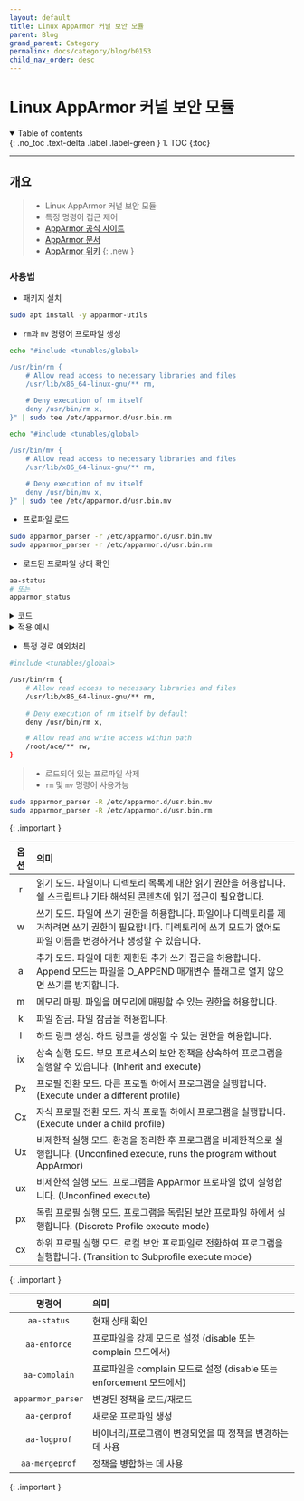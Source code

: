 ```yaml
---
layout: default
title: Linux AppArmor 커널 보안 모듈
parent: Blog
grand_parent: Category
permalink: docs/category/blog/b0153
child_nav_order: desc
---
```


# Linux AppArmor 커널 보안 모듈

<details open markdown="block">
  <summary>
    Table of contents
  </summary>
  {: .no_toc .text-delta .label .label-green }
1. TOC
{:toc}
</details>

---

## 개요

> - Linux AppArmor 커널 보안 모듈
> - 특정 명령어 접근 제어
> - [AppArmor 공식 사이트](https://apparmor.net/)
> - [AppArmor 문서](https://gitlab.com/apparmor/apparmor/-/wikis/Documentation)
> - [AppArmor 위키](https://gitlab.com/apparmor/apparmor/-/wikis/home)
{: .new }

### 사용법

- 패키지 설치

```bash
sudo apt install -y apparmor-utils
```

- `rm`과 `mv` 명령어 프로파일 생성

```bash
echo "#include <tunables/global>

/usr/bin/rm {
    # Allow read access to necessary libraries and files
    /usr/lib/x86_64-linux-gnu/** rm,
    
    # Deny execution of rm itself
    deny /usr/bin/rm x,
}" | sudo tee /etc/apparmor.d/usr.bin.rm

echo "#include <tunables/global>

/usr/bin/mv {
    # Allow read access to necessary libraries and files
    /usr/lib/x86_64-linux-gnu/** rm,
    
    # Deny execution of mv itself
    deny /usr/bin/mv x,
}" | sudo tee /etc/apparmor.d/usr.bin.mv
```

- 프로파일 로드

```bash
sudo apparmor_parser -r /etc/apparmor.d/usr.bin.mv
sudo apparmor_parser -r /etc/apparmor.d/usr.bin.rm
```

- 로드된 프로파일 상태 확인

```bash
aa-status
# 또는
apparmor_status
```

<details markdown="block">
  <summary>
    코드
  </summary>
  {: .text-delta .label .label-green }
  
```bash
apparmor module is loaded.
14 profiles are loaded.
14 profiles are in enforce mode.
   /usr/bin/man
   /usr/bin/mv
   /usr/bin/rm
   /usr/lib/NetworkManager/nm-dhcp-client.action
   /usr/lib/NetworkManager/nm-dhcp-helper
   /usr/lib/connman/scripts/dhclient-script
   /usr/sbin/ntpd
   /{,usr/}sbin/dhclient
   lsb_release
   man_filter
   man_groff
   nvidia_modprobe
   nvidia_modprobe//kmod
   tcpdump
0 profiles are in complain mode.
0 profiles are in kill mode.
0 profiles are in unconfined mode.
1 processes have profiles defined.
1 processes are in enforce mode.
   /usr/sbin/ntpd (435) 
0 processes are in complain mode.
0 processes are unconfined but have a profile defined.
0 processes are in mixed mode.
0 processes are in kill mode.
```

</details>

<details markdown="block">
  <summary>
    적용 예시
  </summary>
  {: .text-delta .label .label-green }


- `rm` 명령어

```bash
rm: cannot remove 'bob': Permission denied
```

- `mv` 명령어

```bash
mv: cannot move 'bob' to 'ace': Permission denied
```

</details>

- 특정 경로 예외처리

```bash
#include <tunables/global>

/usr/bin/rm {
    # Allow read access to necessary libraries and files
    /usr/lib/x86_64-linux-gnu/** rm,
    
    # Deny execution of rm itself by default
    deny /usr/bin/rm x,

    # Allow read and write access within path
    /root/ace/** rw,
}
```

> - 로드되어 있는 프로파일 삭제
> - `rm` 및 `mv` 명령어 사용가능
```bash
sudo apparmor_parser -R /etc/apparmor.d/usr.bin.mv
sudo apparmor_parser -R /etc/apparmor.d/usr.bin.rm
```
>
{: .important }

>
| 옵션  | 의미                                                                                       |
|:-----:|:-------------------------------------------------------------------------------------------|
| r     | 읽기 모드. 파일이나 디렉토리 목록에 대한 읽기 권한을 허용합니다. 쉘 스크립트나 기타 해석된 콘텐츠에 읽기 접근이 필요합니다. |
| w     | 쓰기 모드. 파일에 쓰기 권한을 허용합니다. 파일이나 디렉토리를 제거하려면 쓰기 권한이 필요합니다. 디렉토리에 쓰기 모드가 없어도 파일 이름을 변경하거나 생성할 수 있습니다. |
| a     | 추가 모드. 파일에 대한 제한된 추가 쓰기 접근을 허용합니다. Append 모드는 파일을 O_APPEND 매개변수 플래그로 열지 않으면 쓰기를 방지합니다. |
| m     | 메모리 매핑. 파일을 메모리에 매핑할 수 있는 권한을 허용합니다. |
| k     | 파일 잠금. 파일 잠금을 허용합니다. |
| l     | 하드 링크 생성. 하드 링크를 생성할 수 있는 권한을 허용합니다. |
| ix    | 상속 실행 모드. 부모 프로세스의 보안 정책을 상속하여 프로그램을 실행할 수 있습니다. (Inherit and execute) |
| Px    | 프로필 전환 모드. 다른 프로필 하에서 프로그램을 실행합니다. (Execute under a different profile) |
| Cx    | 자식 프로필 전환 모드. 자식 프로필 하에서 프로그램을 실행합니다. (Execute under a child profile) |
| Ux    | 비제한적 실행 모드. 환경을 정리한 후 프로그램을 비제한적으로 실행합니다. (Unconfined execute, runs the program without AppArmor) |
| ux    | 비제한적 실행 모드. 프로그램을 AppArmor 프로파일 없이 실행합니다. (Unconfined execute) |
| px    | 독립 프로필 실행 모드. 프로그램을 독립된 보안 프로파일 하에서 실행합니다. (Discrete Profile execute mode) |
| cx    | 하위 프로필 실행 모드. 로컬 보안 프로파일로 전환하여 프로그램을 실행합니다. (Transition to Subprofile execute mode) |
>
{: .important }

>
| 명령어              | 의미                                                                                                         |
|:-------------------:|:-------------------------------------------------------------------------------------------------------------|
| `aa-status`         | 현재 상태 확인                                                                                              |
| `aa-enforce`        | 프로파일을 강제 모드로 설정 (disable 또는 complain 모드에서)                                                |
| `aa-complain`       | 프로파일을 complain 모드로 설정 (disable 또는 enforcement 모드에서)                                          |
| `apparmor_parser`   | 변경된 정책을 로드/재로드                                                                                    |
| `aa-genprof`        | 새로운 프로파일 생성                                                                                         |
| `aa-logprof`        | 바이너리/프로그램이 변경되었을 때 정책을 변경하는 데 사용                                                     |
| `aa-mergeprof`      | 정책을 병합하는 데 사용                                                                                      |
>
{: .important }
